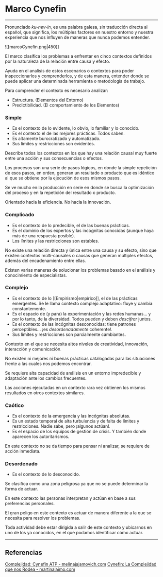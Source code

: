 # Marco Cynefin
---

Pronunciado *ku-_nev_\-in*, es una palabra galesa, sin traducción directa al español, que significa, los múltiples factores en nuestro entorno y nuestra experiencia que nos influyen de maneras que nunca podemos entender.

![[marcoCynefin.png|450]]

El marco clasifica los problemas a enfrentar en cinco contextos definidos por la naturaleza de la relación entre causa y efecto.

Ayuda en el analisis de estos escenarios o contextos para poder inspeccionarlos y comprenderlos, y de esta manera, entender donde se puede aplicar una determinada herramienta o metodología de trabajo.

Para comprender el contexto es necesario analizar:
- Estructura. (Elementos del Entorno)
- Predictibilidad. (El comportamiento de los Elementos)

### Simple
- Es el contexto de lo evidente, lo obvio, lo familiar y lo conocido.
- Es el contexto el de las mejores prácticas. Todos saben.
- Es altamente burocratizado y automatizado.
- Sus límites y restricciones son evidentes.

Describe todos los contextos en los que hay una relación causal muy fuerte entre una acción y sus consecuencias o efectos.

Los procesos son una serie de pasos lógicos, en donde la simple repetición de esos pasos, en orden, generan un resultado o producto que es idéntico al que se obtiene por la ejecución de esos mismos pasos.

Se ve mucho en la producción en serie en donde se busca la optimización del proceso y en la repetición del resultado o producto.

Orientado hacia la eficiencia. No hacia la innovación.

### Complicado
- Es el contexto de lo predecible, el de las buenas prácticas.
- Es el dominio de los expertos y las incógnitas conocidas (aunque haya más de una respuesta posible).
- Los límites y las restricciones son estables.

No existe una relación directa y única entre una causa y su efecto, sino que existen contextos múlti-causales o causas que generan múltiples efectos, además del encadenamiento entre ellas.

Existen varias maneras de solucionar los problemas basado en el análisis y conocimiento de especialistas.

### Complejo
- Es el contexto de lo [[Empirismo|empírico]], el de las prácticas emergentes. Se le llama contexto complejo adaptativo: fluye y cambia constantemente.
- Es el espacio de (y para) la experimentación y las redes humanas... y por lo tanto, de la diversidad. Todos pueden y deben *descifrar* juntos.
- Es el contexto de las incógnitas desconocidas: tiene patrones perceptibles... ¡es *desordenadamente* coherente!.
- Sus límites y restricciones son parcialmente cambiantes.

Contexto en el que se necesita altos niveles de creatividad, innovación, interacción y comunicación.

No existen ni mejores ni buenas prácticas catalogadas para las situaciones frente a las cuales nos podemos encontrar.

Se requiere alta capacidad de análisis en un entorno impredecible y adaptación ante los cambios frecuentes.

Las acciones ejecutadas en un contexto rara vez obtienen los mismos resultados en otros contextos similares.

### Caótico
- Es el contexto de la emergencia y las incógnitas absolutas.
- Es un estado temporal de alta turbulencia y de falta de límites y restricciones. Nadie sabe, pero ¡algunos actúan!.
- Es el espacio de los equipos de gestión de crisis. Y también donde aparecen los autoritarismos.

En este contexto no se da tiempo para pensar ni analizar, se requiere de acción inmediata.

### Desordenado
- Es el contexto de lo desconocido.

Se clasifica como una zona peligrosa ya que no se puede determinar la forma de actuar.

En este contexto las personas interpretan y actúan en base a sus preferencias personales.

El gran peligo en este contexto es actuar de manera diferente a la que se necesita para resolver los problemas.

Toda actividad debe estar dirigida a salir de este contexto y ubicarnos en uno de los ya conocidos, en el que podamos identificar cómo actuar.

---

## Referencias
[Complejidad: Cynefin ATP - melinajajamovich.com](http://melinajajamovich.com/blog/2019/01/21/complejidad-cynefin-atp/)
[Cynefin: La Complejidad que nos Rodea - martinalaimo.com](https://martinalaimo.com/es/blog/cynefin)